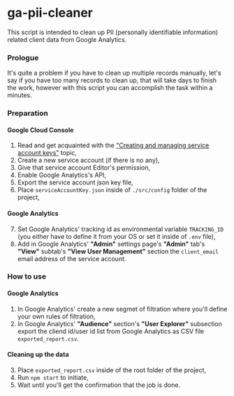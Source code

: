# ga-pii-cleaner #

This script is intended to clean up PII (personally identifiable information) related client data from Google Analytics.

### Prologue ###

It's quite a problem if you have to clean up multiple records manually, let's say if you have too many records to clean up, that will take days to finish the work, however with this script you can accomplish the task within a minutes.

### Preparation ###

#### Google Cloud Console ####
	
1. Read and get acquainted with the ["Creating and managing service account keys"](https://cloud.google.com/iam/docs/creating-managing-service-account-keys) topic,
2. Create a new service account (if there is no any),
3. Give that service account Editor's permission,
4. Enable Google Analytics's API,
5. Export the service account json key file,
6. Place `serviceAccountKey.json` inside of `./src/config` folder of the project,

#### Google Analytics ####

7. Set Google Analytics' tracking id as environmental variable `TRACKING_ID` (you either have to define it from your OS or set it inside of `.env` file),
8. Add in Google Analytics' **"Admin"** settings page's **"Admin"** tab's **"View"** subtab's **"View User Management"** section the `client_email` email address of the service account.
  

### How to use ###

#### Google Analytics ####

1. In Google Analytics' create a new segmet of filtration where you'll define your own rules of filtration,
2. In Google Analytics' **"Audience"** section's **"User Explorer"** subsection export the cliend id/user id list from Google Analytics as CSV file `exported_report.csv`.

#### Cleaning up the data ####

3. Place `exported_report.csv` inside of the root folder of the project,
4. Run `npm start` to initiate,
5. Wait until you'll get the confirmation that the job is done.
